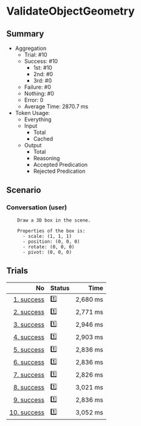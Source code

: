 # ValidateObjectGeometry
## Summary
  - Aggregation
    - Trial: #10
    - Success: #10
      - 1st: #10
      - 2nd: #0
      - 3rd: #0
    - Failure: #0
    - Nothing: #0
    - Error: 0
    - Average Time: 2870.7 ms
  - Token Usage:
    - Everything
    - Input
      - Total
      - Cached
    - Output
      - Total
      - Reasoning
      - Accepted Predication
      - Rejected Predication

## Scenario
### Conversation (user)

        Draw a 3D box in the scene.

        Properties of the box is:
          - scale: (1, 1, 1)
          - position: (0, 0, 0)
          - rotate: (0, 0, 0)
          - pivot: (0, 0, 0)
      

## Trials
No | Status | Time
---:|:-------|------:
[1. success](./trials/1.success.json) | 1️⃣ | 2,680 ms
[2. success](./trials/2.success.json) | 1️⃣ | 2,771 ms
[3. success](./trials/3.success.json) | 1️⃣ | 2,946 ms
[4. success](./trials/4.success.json) | 1️⃣ | 2,903 ms
[5. success](./trials/5.success.json) | 1️⃣ | 2,836 ms
[6. success](./trials/6.success.json) | 1️⃣ | 2,836 ms
[7. success](./trials/7.success.json) | 1️⃣ | 2,826 ms
[8. success](./trials/8.success.json) | 1️⃣ | 3,021 ms
[9. success](./trials/9.success.json) | 1️⃣ | 2,836 ms
[10. success](./trials/10.success.json) | 1️⃣ | 3,052 ms